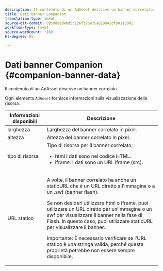 ```yaml
---
description: Il contenuto di un AdAsset descrive un banner correlato.
title: Dati banner Companion
translation-type: tm+mt
source-git-commit: 89bdda1d4bd5c126f19ba75a819942df901183d1
workflow-type: tm+mt
source-wordcount: '160'
ht-degree: 0%

---
```



# Dati banner Companion {#companion-banner-data}

Il contenuto di un AdAsset descrive un banner correlato.

<!--<a id="section_D730B4FD6FD749E9860B6A07FC110552"></a>-->

Ogni elemento `AdAsset` fornisce informazioni sulla visualizzazione della risorsa.

<table id="table_760C885E2DCA4BE983CC57FDA7BD5B14"> 
 <thead> 
  <tr> 
   <th colname="col1" class="entry"> Informazioni disponibili </th> 
   <th colname="col2" class="entry"> Descrizione </th> 
  </tr> 
 </thead>
 <tbody> 
  <tr> 
   <td colname="col1"> larghezza </td> 
   <td colname="col2"> Larghezza del banner correlato in pixel. </td> 
  </tr> 
  <tr> 
   <td colname="col1"> altezza </td> 
   <td colname="col2"> Altezza del banner correlato in pixel. </td> 
  </tr> 
  <tr> 
   <td colname="col1"> tipo di risorsa </td> 
   <td colname="col2">Tipo di risorsa per il banner correlato: 
    <ul id="ul_A067787FE49E4B6095BE0AC1D447DBB3"> 
     <li id="li_02B7224C67004095B3F6E50FD21E507E">html I dati sono nel codice HTML. </li> 
     <li id="li_5F37E14472424F808C6094F42009E676">iframe: I dati sono un URL iframe (src). </li> 
    </ul> </td> 
  </tr> 
  <tr> 
   <td colname="col1"> URL statico </td> 
   <td colname="col2"> <p>A volte, il banner correlato ha anche un <span class="codeph"> staticURL</span> che è un URL diretto all'immagine o a un <span class="codeph"> .swf</span> (banner flash). </p> <p>Se non desideri utilizzare html o iframe, puoi utilizzare un URL diretto per un’immagine o un swf per visualizzare il banner nella fase di Flash. In questo caso, puoi utilizzare <span class="codeph"> staticURL</span> per visualizzare il banner. </p> <p>Importante:  È necessario verificare se l’URL statico è una stringa valida, perché questa proprietà potrebbe non essere sempre disponibile. </p> </td> 
  </tr> 
 </tbody> 
</table>

